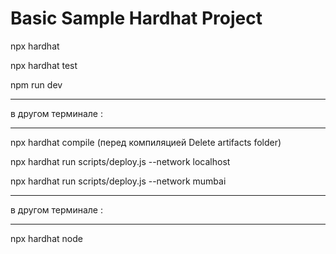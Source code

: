 # Basic Sample Hardhat Project

npx hardhat

npx hardhat test

npm run dev

*****************
 в другом терминале : 
 *****************
 npx hardhat compile  (перед компиляцией Delete artifacts folder)

 npx hardhat run scripts/deploy.js --network localhost

 npx hardhat run scripts/deploy.js --network mumbai

*****************
 в другом терминале : 
 *****************

npx hardhat node
